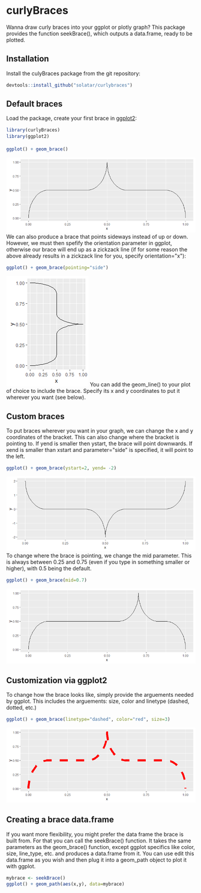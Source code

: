 # curlyBraces

Wanna draw curly braces into your ggplot or plotly graph? This package provides the function seekBrace(), which outputs a data.frame, ready to be plotted.

## Installation
Install the culyBraces package from the git repository:
``` r
devtools::install_github("solatar/curlybraces")
```

## Default braces
Load the package, create your first brace in [ggplot2](https://ggplot2.tidyverse.org/):
``` r
library(curlyBraces)
library(ggplot2)

ggplot() + geom_brace()
```

<img src="data/up.png"/>
We can also produce a brace that points sideways instead of up or down. However, we must then spefify the orientation parameter in ggplot, otherwise our brace will end up as a zickzack line (if for some reason the above already results in a zickzack line for you, specify orientation="x"):

``` r
ggplot() + geom_brace(pointing="side")
```
<img src="data/right.png"/>
You can add the geom_line() to your plot of choice to include the brace. Specify its x and y coordinates to put it wherever you want (see below).

## Custom braces
To put braces wherever you want in your graph, we can change the x and y coordinates of the bracket. This can also change where the bracket is pointing to. If yend is smaller then ystart, the brace will point downwards. If xend is smaller than xstart and parameter="side" is specified, it will point to the left.

``` r
ggplot() + geom_brace(ystart=2, yend= -2)
```
<img src="data/down.png"/>
To change where the brace is pointing, we change the mid parameter. This is always between 0.25 and 0.75 (even if you type in something smaller or higher), with 0.5 being the default. 

``` r
ggplot() + geom_brace(mid=0.7)
```
<img src="data/shifted.png"/>

## Customization via ggplot2
To change how the brace looks like, simply provide the arguements needed by ggplot. This includes the arguements: size, color and linetype (dashed, dotted, etc.)
``` r
ggplot() + geom_brace(linetype="dashed", color="red", size=3)
```
<img src="data/parameters.png"/>

## Creating a brace data.frame
If you want more flexibility, you might prefer the data frame the brace is built from. For that you can call the seekBrace() function. It takes the same parameters as the geom_brace() function, except ggplot specifics like color, size, line_type, etc. and produces a data.frame from it. You can use edit this data.frame as you wish and then plug it into a geom_path object to plot it with ggplot.
``` r
mybrace <- seekBrace()
ggplot() + geom_path(aes(x,y), data=mybrace)
```

